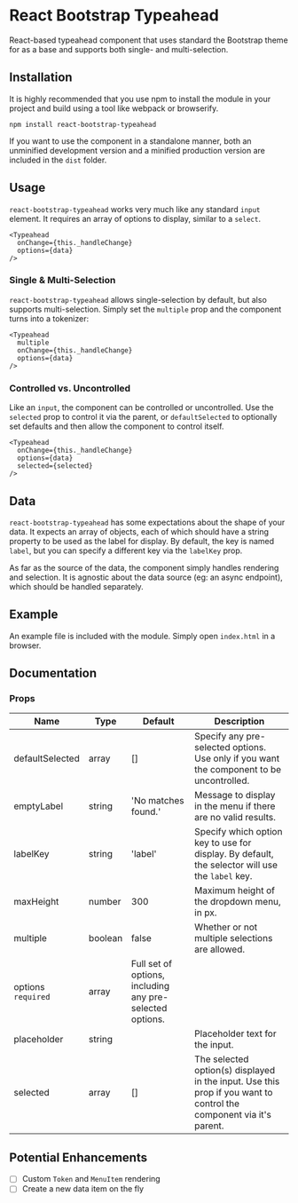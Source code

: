 # React Bootstrap Typeahead
React-based typeahead component that uses standard the Bootstrap theme for as a base and supports both single- and multi-selection.

## Installation
It is highly recommended that you use npm to install the module in your project and build using a tool like webpack or browserify.

```
npm install react-bootstrap-typeahead
```

If you want to use the component in a standalone manner, both an unminified development version and a minified production version are included in the `dist` folder.

## Usage
`react-bootstrap-typeahead` works very much like any standard `input` element. It requires an array of options to display, similar to a `select`. 

```
<Typeahead
  onChange={this._handleChange}
  options={data}
/>
```

### Single & Multi-Selection
`react-bootstrap-typeahead` allows single-selection by default, but also supports multi-selection. Simply set the `multiple` prop and the component turns into a tokenizer:

```
<Typeahead
  multiple
  onChange={this._handleChange}
  options={data}
/>
```

### Controlled vs. Uncontrolled
Like an `input`, the component can be controlled or uncontrolled. Use the `selected` prop to control it via the parent, or `defaultSelected` to optionally set defaults and then allow the component to control itself.

```
<Typeahead
  onChange={this._handleChange}
  options={data}
  selected={selected}
/>
```

## Data
`react-bootstrap-typeahead` has some expectations about the shape of your data. It expects an array of objects, each of which should have a string property to be used as the label for display. By default, the key is named `label`, but you can specify a different key via the `labelKey` prop.

As far as the source of the data, the component simply handles rendering and selection. It is agnostic about the data source (eg: an async endpoint), which should be handled separately.

## Example
An example file is included with the module. Simply open `index.html` in a browser.

## Documentation

### Props
Name | Type | Default | Description
-----|------|---------|------------
defaultSelected | array | [] | Specify any pre-selected options. Use only if you want the component to be uncontrolled.
emptyLabel | string | 'No matches found.' | Message to display in the menu if there are no valid results.
labelKey | string | 'label' | Specify which option key to use for display. By default, the selector will use the `label` key.
maxHeight | number | 300 | Maximum height of the dropdown menu, in px.
multiple | boolean | false | Whether or not multiple selections are allowed.
options `required` | array | Full set of options, including any pre-selected options.
placeholder | string | | Placeholder text for the input.
selected | array | [] | The selected option(s) displayed in the input. Use this prop if you want to control the component via it's parent.

## Potential Enhancements
- [ ] Custom `Token` and `MenuItem` rendering
- [ ] Create a new data item on the fly